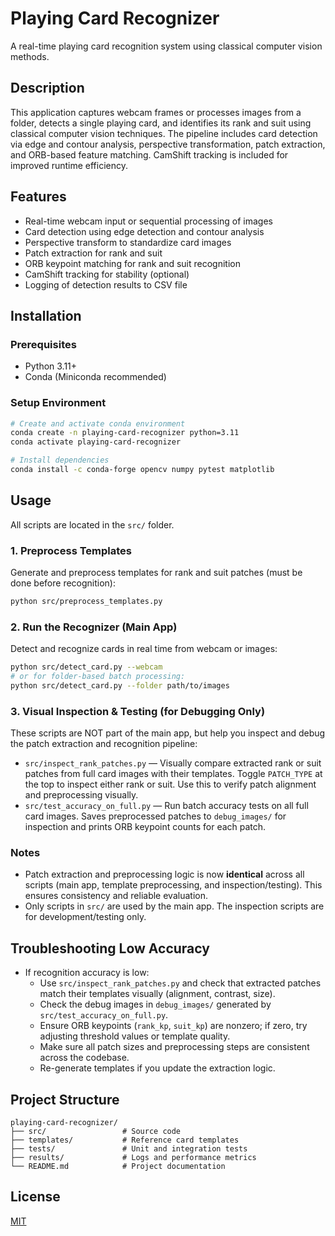 # Playing Card Recognizer

A real-time playing card recognition system using classical computer vision methods.

## Description

This application captures webcam frames or processes images from a folder, detects a single playing card, and identifies its rank and suit using classical computer vision techniques. The pipeline includes card detection via edge and contour analysis, perspective transformation, patch extraction, and ORB-based feature matching. CamShift tracking is included for improved runtime efficiency.

## Features

- Real-time webcam input or sequential processing of images
- Card detection using edge detection and contour analysis
- Perspective transform to standardize card images
- Patch extraction for rank and suit
- ORB keypoint matching for rank and suit recognition
- CamShift tracking for stability (optional)
- Logging of detection results to CSV file

## Installation

### Prerequisites
- Python 3.11+
- Conda (Miniconda recommended)

### Setup Environment

```bash
# Create and activate conda environment
conda create -n playing-card-recognizer python=3.11
conda activate playing-card-recognizer

# Install dependencies
conda install -c conda-forge opencv numpy pytest matplotlib
```

## Usage

All scripts are located in the `src/` folder.

### 1. Preprocess Templates
Generate and preprocess templates for rank and suit patches (must be done before recognition):
```bash
python src/preprocess_templates.py
```

### 2. Run the Recognizer (Main App)
Detect and recognize cards in real time from webcam or images:
```bash
python src/detect_card.py --webcam
# or for folder-based batch processing:
python src/detect_card.py --folder path/to/images
```

### 3. Visual Inspection & Testing (for Debugging Only)
These scripts are NOT part of the main app, but help you inspect and debug the patch extraction and recognition pipeline:

- `src/inspect_rank_patches.py` — Visually compare extracted rank or suit patches from full card images with their templates. Toggle `PATCH_TYPE` at the top to inspect either rank or suit. Use this to verify patch alignment and preprocessing visually.
- `src/test_accuracy_on_full.py` — Run batch accuracy tests on all full card images. Saves preprocessed patches to `debug_images/` for inspection and prints ORB keypoint counts for each patch.

### Notes
- Patch extraction and preprocessing logic is now **identical** across all scripts (main app, template preprocessing, and inspection/testing). This ensures consistency and reliable evaluation.
- Only scripts in `src/` are used by the main app. The inspection scripts are for development/testing only.

## Troubleshooting Low Accuracy
- If recognition accuracy is low:
  - Use `src/inspect_rank_patches.py` and check that extracted patches match their templates visually (alignment, contrast, size).
  - Check the debug images in `debug_images/` generated by `src/test_accuracy_on_full.py`.
  - Ensure ORB keypoints (`rank_kp`, `suit_kp`) are nonzero; if zero, try adjusting threshold values or template quality.
  - Make sure all patch sizes and preprocessing steps are consistent across the codebase.
  - Re-generate templates if you update the extraction logic.

## Project Structure

```
playing-card-recognizer/
├── src/                 # Source code
├── templates/           # Reference card templates
├── tests/               # Unit and integration tests
├── results/             # Logs and performance metrics
└── README.md            # Project documentation
```

## License

[MIT](LICENSE)
